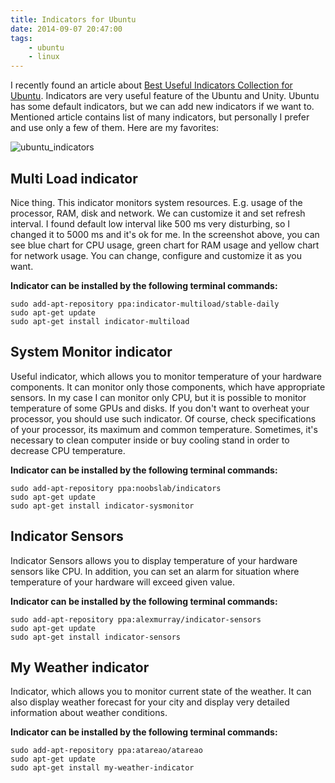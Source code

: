 ```yaml
---
title: Indicators for Ubuntu
date: 2014-09-07 20:47:00
tags:
	- ubuntu
	- linux
---
```


I recently found an article about [Best Useful Indicators Collection for Ubuntu](http://www.noobslab.com/2013/12/best-useful-indicators-collection-for.html). Indicators are very useful feature of the Ubuntu and Unity. Ubuntu has some default indicators, but we can add new indicators if we want to. Mentioned article contains list of many indicators, but personally I prefer and use only a few of them. Here are my favorites: 

![ubuntu_indicators](/images/posts/2014/indicators-for-ubuntu/ubuntu_indicators.png)

Multi Load indicator
--------------------

Nice thing. This indicator monitors system resources. E.g. usage of the processor, RAM, disk and network. We can customize it and set refresh interval. I found default low interval like 500 ms very disturbing, so I changed it to 5000 ms and it's ok for me. In the screenshot above, you can see blue chart for CPU usage, green chart for RAM usage and yellow chart for network usage. You can change, configure and customize it as you want. 

**Indicator can be installed by the following terminal commands:** 

```
sudo add-apt-repository ppa:indicator-multiload/stable-daily
sudo apt-get update
sudo apt-get install indicator-multiload
```

System Monitor indicator
------------------------

Useful indicator, which allows you to monitor temperature of your hardware components. It can monitor only those components, which have appropriate sensors. In my case I can monitor only CPU, but it is possible to monitor temperature of some GPUs and disks. If you don't want to overheat your processor, you should use such indicator. Of course, check specifications of your processor, its maximum and common temperature. Sometimes, it's necessary to clean computer inside or buy cooling stand in order to decrease CPU temperature. 

**Indicator can be installed by the following terminal commands:** 

```
sudo add-apt-repository ppa:noobslab/indicators
sudo apt-get update
sudo apt-get install indicator-sysmonitor
```

Indicator Sensors
-----------------

Indicator Sensors allows you to display temperature of your hardware sensors like CPU. In addition, you can set an alarm for situation where temperature of your hardware will exceed given value. 

**Indicator can be installed by the following terminal commands:** 

```
sudo add-apt-repository ppa:alexmurray/indicator-sensors
sudo apt-get update
sudo apt-get install indicator-sensors
```

My Weather indicator
--------------------

Indicator, which allows you to monitor current state of the weather. It can also display weather forecast for your city and display very detailed information about weather conditions. 

**Indicator can be installed by the following terminal commands:** 

```
sudo add-apt-repository ppa:atareao/atareao
sudo apt-get update
sudo apt-get install my-weather-indicator
```
